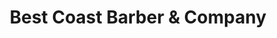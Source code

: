 ---
title: "Best Coast Barber & Company"
url: /portland/best-coast-barber-and-company/
shop: hairdresser
---
